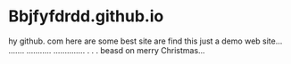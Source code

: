 # Bbjfyfdrdd.github.io
hy github. com
here are some best site are find
this just a demo web site...
.......
...........
..............
.
.
.
beasd on merry Christmas...
